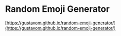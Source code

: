 # Random Emoji Generator
[https://gustavom.github.io/random-emoji-generator/](https://gustavom.github.io/random-emoji-generator/)